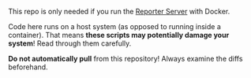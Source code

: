 This repo is only needed if you run the [Reporter Server][gvrepsrv] with Docker.

Code here runs on a host system (as opposed to running inside a container). That means
**these scripts may potentially damage your system**! Read through them carefully.

**Do not automatically pull** from this repository! Always examine the diffs beforehand.

[gvrepsrv]: https://github.com/Godvillers/ReporterServer
